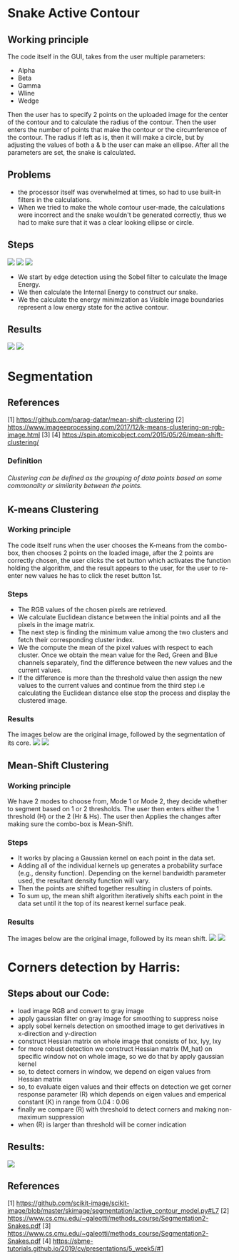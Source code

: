 # **Snake Active Contour**

## Working principle
The code itself in the GUI, takes from the user multiple parameters:
* Alpha
* Beta
* Gamma
* Wline
* Wedge

Then the user has to specify 2 points on the uploaded image for the center of the contour and to calculate the radius of the contour.
Then the user enters the number of points that make the contour or the circumference of the contour.
The radius if left as is, then it will make a circle, but by adjusting the values of both a & b the user can make an ellipse.
After all the parameters are set, the snake is calculated.

## Problems
* the processor itself was overwhelmed at times, so had to use built-in filters in the calculations.
* When we tried to make the whole contour user-made, the calculations were incorrect and the snake wouldn't be generated correctly, thus we had to make sure that it was a clear looking ellipse or circle.

## Steps
![](Equation_1.PNG)
![](Equation_2.PNG)
![](Equation_3.PNG)
* We start by edge detection using the Sobel filter to calculate the Image Energy.
* We then calculate the Internal Energy to construct our snake.
* We the calculate the energy minimization as Visible image boundaries represent a low energy state for the active contour.
## Results
![](Figure_2.png)
![](snake2.png)

# **Segmentation**
## References
[1] https://github.com/parag-datar/mean-shift-clustering
[2] https://www.imageeprocessing.com/2017/12/k-means-clustering-on-rgb-image.html
[3]
[4] https://spin.atomicobject.com/2015/05/26/mean-shift-clustering/
### Definition
###### Clustering can be defined as the grouping of data points based on some commonality or similarity between the points.

## K-means Clustering
### Working principle
The code itself runs when the user chooses the K-means from the combo-box,
then chooses 2 points on the loaded image, after the 2 points are correctly chosen,
the user clicks the set button which activates the function holding the algorithm,
and the result appears to the user, for the user to re-enter new values he has to click the reset button 1st.
### Steps
* The RGB values of the chosen pixels are retrieved.
* We calculate Euclidean distance between the initial points and all the pixels in the image matrix.
* The next step is finding the minimum value among the two clusters and fetch their corresponding cluster index.
* We the compute the mean of the pixel values with respect to each cluster.
Once we obtain the mean value for the Red, Green and Blue channels separately, find the difference between the new values and the current values.
* If the difference is more than the threshold value then assign the new values
to the current values and continue from the third step i.e calculating the Euclidean distance else stop the process and display the clustered image.

### Results
The images below are the original image, followed by the segmentation of its core.
![](sunFlower.jpeg)
![](KMean.png)

## Mean-Shift Clustering
### Working principle
We have 2 modes to choose from, Mode 1 or Mode 2, they decide whether to segment based on 1 or 2 thresholds.
The user then enters either the 1 threshold (H) or the 2 (Hr & Hs).
The user then Applies the changes after making sure the combo-box is Mean-Shift.
### Steps
* It works by placing a Gaussian kernel on each point in the data set.
* Adding all of the individual kernels up generates a probability surface (e.g., density function).
Depending on the kernel bandwidth parameter used, the resultant density function will vary.
* Then the points are shifted together resulting in clusters of points.
* To sum up, the mean shift algorithm iteratively shifts each point in the data set until it the top of its nearest kernel surface peak.

### Results
The images below are the original image, followed by its mean shift.
![](entrance-of-university.jpg)
![](MS.png)

# **Corners detection by Harris:**
## Steps about our Code:
- load image RGB and convert to gray image
- apply gaussian filter on gray image for smoothing to suppress noise
- apply sobel kernels detection on smoothed image to get derivatives in x-direction and y-direction
- construct Hessian matrix on whole image that consists of Ixx, Iyy, Ixy
- for more robust detection we construct Hessian matrix (M_hat) on specific window not on whole image, so we do that by apply gaussian kernel
- so, to detect corners in window, we depend on eigen values from Hessian matrix
- so, to evaluate eigen values and their effects on detection we get corner response parameter (R) which depends on eigen values and emperical constant (K) in range from 0.04 : 0.06
- finally we compare (R) with threshold to detect corners and making non-maximum suppression
- when (R) is larger than threshold will be corner indication

## Results:
![](Harris_Corners.PNG)


## References
[1] https://github.com/scikit-image/scikit-image/blob/master/skimage/segmentation/active_contour_model.py#L7
[2] https://www.cs.cmu.edu/~galeotti/methods_course/Segmentation2-Snakes.pdf
[3] https://www.cs.cmu.edu/~galeotti/methods_course/Segmentation2-Snakes.pdf
[4] https://sbme-tutorials.github.io/2019/cv/presentations/5_week5/#1
